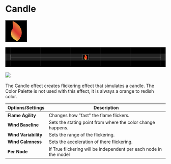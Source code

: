 # Candle

![Icon](<../../.gitbook/assets/image (806) (1).png>)

![Sequencer Grid](<../../.gitbook/assets/image (899).png>)

![](<../../.gitbook/assets/image (632).png>)

The Candle effect creates flickering effect that simulates a candle. The Color Palette is not used with this effect, it is always a orange to redish color.

| **Options/Settings** | **Description**                                                   |
| -------------------- | ----------------------------------------------------------------- |
| **Flame Agility**    | Changes how "fast" the flame flicker&#x73;**.**                   |
| **Wind Baseline**    | Sets the stating point from where the color change happens.       |
| **Wind Variability** | Sets the range of the flickering.                                 |
| **Wind Calmness**    | Sets the acceleration of there flickering.                        |
| **Per Node**         | If True flickering will be independent per each node in the model |
